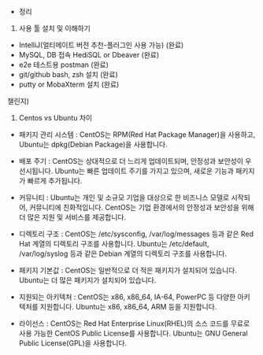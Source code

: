 - 정리

1) 사용 툴 설치 및 이해하기
* IntelliJ(얼티메이트 버전 추천-플러그인 사용 가능) (완료)
* MySQL, DB 접속 HediSQL or Dbeaver (완료)
* e2e 테스트용 postman (완료)
* git/github bash, zsh 설치 (완료)
* putty or MobaXterm 설치 (완료)

챌린지)
1) Centos vs Ubuntu 차이 
- 패키지 관리 시스템 : CentOS는 RPM(Red Hat Package Manager)을 사용하고, Ubuntu는 dpkg(Debian Package)을 사용합니다.

- 배포 주기 : CentOS는 상대적으로 더 느리게 업데이트되며, 안정성과 보안성이 우선시됩니다. Ubuntu는 빠른 업데이트 주기를 가지고 있으며, 새로운 기능과 패키지가 빠르게 추가됩니다.

- 커뮤니티 : Ubuntu는 개인 및 소규모 기업을 대상으로 한 비즈니스 모델로 시작되어, 커뮤니티에 친화적입니다. CentOS는 기업 환경에서의 안정성과 보안성을 위해 더 많은 지원 및 서비스를 제공합니다.

- 디렉토리 구조 : CentOS는 /etc/sysconfig, /var/log/messages 등과 같은 Red Hat 계열의 디렉토리 구조를 사용합니다. Ubuntu는 /etc/default, /var/log/syslog 등과 같은 Debian 계열의 디렉토리 구조를 사용합니다.

- 패키지 기본값 : CentOS는 일반적으로 더 적은 패키지가 설치되어 있습니다. Ubuntu는 더 많은 패키지가 설치되어 있습니다.

- 지원되는 아키텍처 : CentOS는 x86, x86_64, IA-64, PowerPC 등 다양한 아키텍처를 지원합니다. Ubuntu는 x86, x86_64, ARM 등을 지원합니다.

- 라이선스 : CentOS는 Red Hat Enterprise Linux(RHEL)의 소스 코드를 무료로 사용 가능한 CentOS Public License를 사용합니다. Ubuntu는 GNU General Public License(GPL)을 사용합니다.
